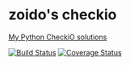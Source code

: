 # zoido's checkio

[My Python CheckiO solutions](https://py.checkio.org/user/zoido/)

[![Build Status](https://travis-ci.org/zoido/checkio_python_solutions.svg?branch=master)](https://travis-ci.org/zoido/checkio_python_solutions) [![Coverage Status](https://coveralls.io/repos/github/zoido/checkio_python_solutions/badge.svg?branch=master)](https://coveralls.io/github/zoido/checkio_python_solutions?branch=master)
